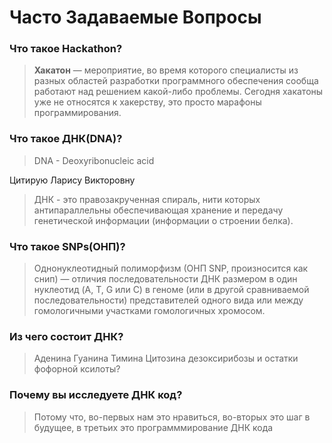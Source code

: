 # Часто Задаваемые Вопросы

### Что такое Hackathon?
> **Хакатон** — мероприятие, во время которого специалисты из разных областей разработки программного обеспечения сообща работают над решением какой-либо проблемы. Сегодня хакатоны уже не относятся к хакерству, это просто марафоны программирования.

### Что такое ДНК(DNA)?

> DNA - Deoxyribonucleic acid

Цитирую Ларису Викторовну
> ДНК - это правозакрученная спираль, нити которых антипараллельны обеспечивающая хранение и передачу генетической информации (информации о строении белка).

### Что такое SNPs(ОНП)?

> Однонуклеотидный полиморфизм (ОНП SNP, произносится как снип) — отличия последовательности ДНК размером в один нуклеотид (A, T, G или C) в геноме (или в другой сравниваемой последовательности) представителей одного вида или между гомологичными участками гомологичных хромосом.

### Из чего состоит ДНК?

> Аденина Гуанина Тимина Цитозина дезоксирибозы и остатки фофорной ксилоты?

### Почему вы исследуете ДНК код?

> Потому что, во-первых нам это нравиться, во-вторых это шаг в будущее, в третьих это программмирование ДНК кода

